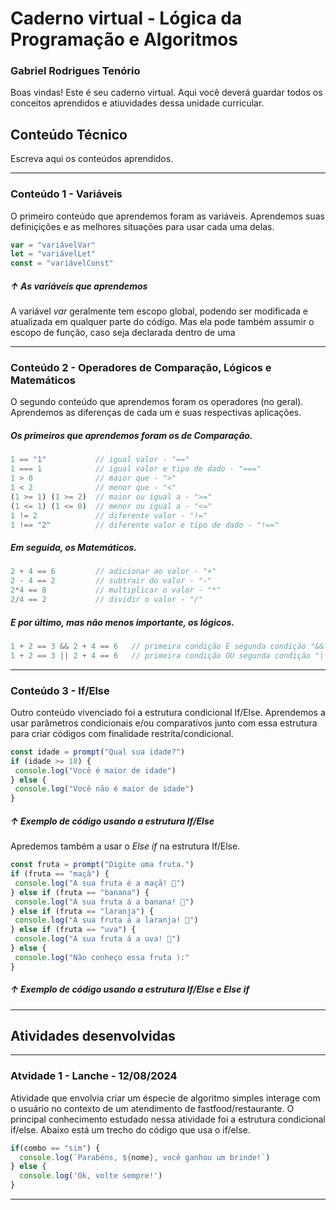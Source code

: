 # Caderno virtual - Lógica da Programação e Algoritmos
### Gabriel Rodrigues Tenório

Boas vindas! Este é seu caderno virtual. Aqui você deverá guardar todos os conceitos aprendidos e atiuvidades dessa unidade curricular. 


## Conteúdo Técnico
Escreva aqui os conteúdos aprendidos.
__________________________________________________________________________________
### Conteúdo 1 - Variáveis 
O primeiro conteúdo que aprendemos foram as variáveis. Aprendemos suas definiçições e as melhores situações para usar cada uma delas.
```js
var = "variávelVar"
let = "variávelLet"
const = "variávelConst"
```
##### ↑ *As variáveis que aprendemos*
A variável *var* geralmente tem escopo global, podendo ser modificada e atualizada em qualquer parte do código. Mas ela pode também assumir o escopo de função, caso seja declarada dentro de uma
__________________________________________________________________________________
### Conteúdo 2 - Operadores de Comparação, Lógicos e Matemáticos
O segundo conteúdo que aprendemos foram os operadores (no geral). Aprendemos as diferenças de cada um e suas respectivas aplicações.
##### Os primeiros que aprendemos foram os de Comparação.
```js
1 == "1"           // igual valor - "=="
1 === 1            // igual valor e tipo de dado - "==="
1 > 0              // maior que - ">"
1 < 2              // menor que - "<"
(1 >= 1) (1 >= 2)  // maior ou igual a - ">="
(1 <= 1) (1 <= 0)  // menor ou igual a - "<="
1 != 2             // diferente valor - "!="
1 !== "2"          // diferente valor e tipo de dado - "!=="
```
##### Em seguida, os Matemáticos.
```js
2 + 4 == 6         // adicionar ao valor - "+"
2 - 4 == 2         // subtrair do valor - "-"
2*4 == 8           // multiplicar o valor - "*"
2/4 == 2           // dividir o valor - "/"
```
##### E por último, mas não menos importante, os lógicos.
```js
1 + 2 == 3 && 2 + 4 == 6   // primeira condição E segunda condição "&&"
1 + 2 == 3 || 2 + 4 == 6   // primeira condição OU segunda condição "||"
```
__________________________________________________________________________________
### Conteúdo 3 - If/Else
Outro conteúdo vivenciado foi a estrutura condicional If/Else. Aprendemos a usar parâmetros condicionais e/ou comparativos junto com essa estrutura para criar códigos com finalidade restrita/condicional.
```js
const idade = prompt("Qual sua idade?")
if (idade >= 18) {
 console.log("Você é maior de idade")
} else {
 console.log("Você não é maior de idade")
}
```
##### ↑ *Exemplo de código usando a estrutura If/Else*
Apredemos também a usar o *Else if* na estrutura If/Else.
```js
const fruta = prompt("Digite uma fruta.")
if (fruta == "maçã") {
 console.log("A sua fruta é a maçã! 🍎")
} else if (fruta == "banana") {
 console.log("A sua fruta á a banana! 🍌")
} else if (fruta == "laranja") {
 console.log("A sua fruta á a laranja! 🍊")
} else if (fruta == "uva") {
 console.log("A sua fruta á a uva! 🍇")
} else {
 console.log("Não conheço essa fruta ):"
}
```
##### ↑ *Exemplo de código usando a estrutura If/Else e Else if*
__________________________________________________________________________________

## Atividades desenvolvidas 
__________________________________________________________________________________
### Atvidade 1 - Lanche - 12/08/2024

Atividade que envolvia criar um éspecie de algoritmo simples interage com o usuário no contexto de um atendimento de fastfood/restaurante.
O principal conhecimento estudado nessa atividade foi a estrutura condicional if/else.
Abaixo está um trecho do código que usa o if/else.

```js
if(combo == "sim") {
  console.log(`Parabéns, ${nome}, você ganhou um brinde!`)
} else {
  console.log('Ok, volte sempre!')
}
```
__________________________________________________________________________________
